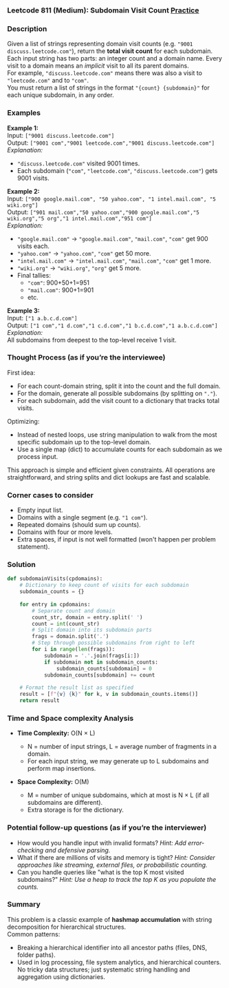### Leetcode 811 (Medium): Subdomain Visit Count [Practice](https://leetcode.com/problems/subdomain-visit-count)

### Description  
Given a list of strings representing domain visit counts (e.g. `"9001 discuss.leetcode.com"`), return the **total visit count** for each subdomain.  
Each input string has two parts: an integer count and a domain name. Every visit to a domain means an *implicit* visit to all its parent domains.  
For example, `"discuss.leetcode.com"` means there was also a visit to `"leetcode.com"` and to `"com"`.  
You must return a list of strings in the format `"{count} {subdomain}"` for each unique subdomain, in any order.

### Examples  

**Example 1:**  
Input: `["9001 discuss.leetcode.com"]`  
Output: `["9001 com","9001 leetcode.com","9001 discuss.leetcode.com"]`  
*Explanation:*
- `"discuss.leetcode.com"` visited 9001 times.  
- Each subdomain (`"com"`, `"leetcode.com"`, `"discuss.leetcode.com"`) gets 9001 visits.

**Example 2:**  
Input: `["900 google.mail.com", "50 yahoo.com", "1 intel.mail.com", "5 wiki.org"]`  
Output: `["901 mail.com","50 yahoo.com","900 google.mail.com","5 wiki.org","5 org","1 intel.mail.com","951 com"]`  
*Explanation:*
- `"google.mail.com"` → `"google.mail.com"`, `"mail.com"`, `"com"` get 900 visits each.
- `"yahoo.com"` → `"yahoo.com"`, `"com"` get 50 more.
- `"intel.mail.com"` → `"intel.mail.com"`, `"mail.com"`, `"com"` get 1 more.
- `"wiki.org"` → `"wiki.org"`, `"org"` get 5 more.
- Final tallies:
  - `"com"`: 900+50+1=951
  - `"mail.com"`: 900+1=901
  - etc.

**Example 3:**  
Input: `["1 a.b.c.d.com"]`  
Output: `["1 com","1 d.com","1 c.d.com","1 b.c.d.com","1 a.b.c.d.com"]`  
*Explanation:*  
All subdomains from deepest to the top-level receive 1 visit.

### Thought Process (as if you’re the interviewee)  
First idea:  
- For each count-domain string, split it into the count and the full domain.  
- For the domain, generate all possible subdomains (by splitting on `"."`).  
- For each subdomain, add the visit count to a dictionary that tracks total visits.

Optimizing:  
- Instead of nested loops, use string manipulation to walk from the most specific subdomain up to the top-level domain.
- Use a single map (dict) to accumulate counts for each subdomain as we process input.

This approach is simple and efficient given constraints. All operations are straightforward, and string splits and dict lookups are fast and scalable.

### Corner cases to consider  
- Empty input list.
- Domains with a single segment (e.g. `"1 com"`).
- Repeated domains (should sum up counts).
- Domains with four or more levels.
- Extra spaces, if input is not well formatted (won't happen per problem statement).

### Solution

```python
def subdomainVisits(cpdomains):
    # Dictionary to keep count of visits for each subdomain
    subdomain_counts = {}
    
    for entry in cpdomains:
        # Separate count and domain
        count_str, domain = entry.split(' ')
        count = int(count_str)
        # Split domain into its subdomain parts
        frags = domain.split('.')
        # Step through possible subdomains from right to left
        for i in range(len(frags)):
            subdomain = '.'.join(frags[i:])
            if subdomain not in subdomain_counts:
                subdomain_counts[subdomain] = 0
            subdomain_counts[subdomain] += count
    
    # Format the result list as specified
    result = [f"{v} {k}" for k, v in subdomain_counts.items()]
    return result
```

### Time and Space complexity Analysis  

- **Time Complexity:** O(N × L)  
  - N = number of input strings, L = average number of fragments in a domain.
  - For each input string, we may generate up to L subdomains and perform map insertions.

- **Space Complexity:** O(M)  
  - M = number of unique subdomains, which at most is N × L (if all subdomains are different).
  - Extra storage is for the dictionary.

### Potential follow-up questions (as if you’re the interviewer)  

- How would you handle input with invalid formats?
  *Hint: Add error-checking and defensive parsing.*
- What if there are millions of visits and memory is tight?
  *Hint: Consider approaches like streaming, external files, or probabilistic counting.*
- Can you handle queries like "what is the top K most visited subdomains?"
  *Hint: Use a heap to track the top K as you populate the counts.*

### Summary
This problem is a classic example of **hashmap accumulation** with string decomposition for hierarchical structures.  
Common patterns:
- Breaking a hierarchical identifier into all ancestor paths (files, DNS, folder paths).
- Used in log processing, file system analytics, and hierarchical counters.
No tricky data structures; just systematic string handling and aggregation using dictionaries.